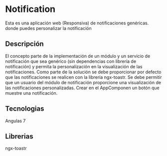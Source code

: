 # Notification

Esta es una aplicación web (Responsiva) de notificaciones genéricas. donde puedes personalizar la notificación

## Descripción

El concepto parte de la implementación de un módulo y un servicio de notificación que
sea genérico (sin dependencias con librería de notificación) y permita la personalización en la
visualización de las notificaciones. Como parte de la solución se debe proporcionar por defecto que
las notificaciones se realicen con la librería ngx-toastr. Se debe permitir que un usuario del módulo
de notificación proporcione una visualización de las notificaciones personalizadas. Crear en el
AppComponen un botón que muestre una notificación.

## Tecnologias

Angulas 7

## Librerias

ngx-toastr 
